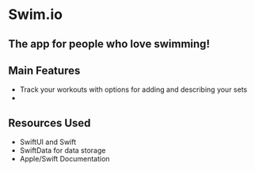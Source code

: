 # Swim.io
## The app for people who love swimming!

## Main Features
- Track your workouts with options for adding and describing your sets
- 

## Resources Used
- SwiftUI and Swift
- SwiftData for data storage
- Apple/Swift Documentation
